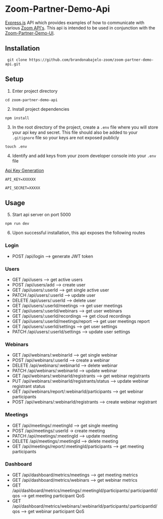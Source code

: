 # Zoom-Partner-Demo-Api

[Express.js](https://expressjs.com/) API which provides examples of how to communicate with various [Zoom API's](https://marketplace.zoom.us/docs/api-reference/zoom-api). This api is intended to be used in conjunction with the [Zoom-Partner-Demo-UI](https://github.com/brandonabajelo-zoom/zoom-partner-demo-ui).

## Installation

` git clone https://github.com/brandonabajelo-zoom/zoom-partner-demo-api.git`

## Setup

1. Enter project directory

`cd zoom-partner-demo-api`

2. Install project dependencies

`npm install`

3. In the root directory of the project, create a `.env` file where you will store your api key and secret. This file should also be added to your `.gitignore` file so your keys are not exposed publicly

`touch .env`

4. Identify and add keys from your zoom developer console into your `.env` file

[Api Key Generation](https://marketplace.zoom.us/develop/create)

`API_KEY=XXXXXX`

`API_SECRET=XXXXX`


## Usage

5. Start api server on port 5000

`npm run dev`

6. Upon successful installation, this api exposes the following routes


 ### __Login__
 *    POST    /api/login --> generate JWT token
 
 ### __Users__
 *    GET     /api/users --> get active users
 *    POST    /api/users/add --> create user
 *    GET     /api/users/:userId --> get single active user
 *    PATCH   /api/users/:userId --> update user
 *    DELETE  /api/users/:userId --> delete user
 *    GET     /api/users/:userId/meetings --> get user meetings
 *    GET     /api/users/:userId/webinars --> get user webinars
 *    GET     /api/users/:userId/recordings --> get cloud recordings
 *    GET     /api/users/:userId/meetings/report --> get user meetings report
 *    GET     /api/users/:userId/settings --> get user settings
 *    PATCH   /api/users/:userId/settings --> update user settings
 
 ### __Webinars__
 *    GET     /api/webinars/:webinarId --> get single webinar
 *    POST    /api/webinars/:userId --> create a webinar
 *    DELETE  /api/webinars/:webinarId --> delete webinar
 *    PATCH   /api/webinars/:webinarId --> update webinar
 *    GET     /api/webinars/:webinarId/registrants --> get webinar registrants
 *    PUT     /api/webinars/:webinarId/registrants/status --> update webinar registrant status
 *    GET     /api/webinars/report/:webinarId/participants --> get webinar participants
 *    POST    /api/webinars/:webinarId/registrants --> create webinar registrant
 
 ###  __Meetings__
 *    GET     /api/meetings/:meetingId --> get single meeting
 *    POST    /api/meetings/:userId -> create meeting
 *    PATCH   /api/meetings/:meetingId --> update meeting
 *    DELETE  /api/meetings/:meetingId --> delete meeting
 *    GET     /api/meetings/report/:meetingId/participants --> get meeting participants

 ###  __Dashboard__
 *    GET     /api/dashboard/metrics/meetings --> get meeting metrics
 *    GET     /api/dashboard/metrics/webinars --> get webinar metrics
 *    GET     /api/dashboard/metrics/meetings/:meetingId/participants/:participantId/qos --> get meeting participant QoS
 *    GET     /api/dashboard/metrics/webinars/:webinarId/participants/:participantId/qos --> get webinar participant QoS
